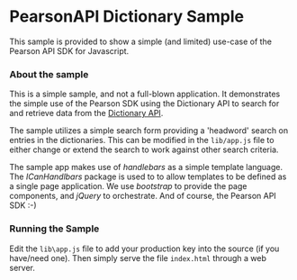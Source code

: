 PearsonAPI Dictionary Sample
============================

This sample is provided to show a simple (and limited) use-case of the Pearson API SDK for
Javascript.

### About the sample
This is a simple sample, and not a full-blown application. It demonstrates the simple use of the Pearson SDK using the Dictionary API to search for and retrieve data from the [Dictionary API](http://developer.pearson.com/apis/dictionaries).

The sample utilizes a simple search form providing a 'headword' search on entries in the dictionaries. This can be modified in the ```lib/app.js``` file to either change or extend the search to work against other search criteria.

The sample app makes use of _handlebars_ as a simple template language. The _ICanHandlbars_ package is used to to allow templates to be defined as a single page application. We use _bootstrap_ to provide the page components, and _jQuery_ to orchestrate. And of course, the Pearson API SDK :-)

### Running the Sample

Edit the ```lib\app.js``` file to add your production key into the source (if you have/need one). Then simply serve the file ```index.html``` through a web server.